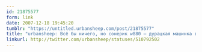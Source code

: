 ```yaml
---
id: 21875577
form: link
date: 2007-12-18 19:45:20
tumblr: "https://untitled.urbansheep.com/post/21875577"
title: "urbansheep: Всё бы ничего, но сонерик w880 — дурацкая машинка во всем, кроме связи и музыки. Поэтому у urbansheep его и нет. Ах, да. Дизайн ещё хорош."
linkurl: http://twitter.com/urbansheep/statuses/510792502
---
```


